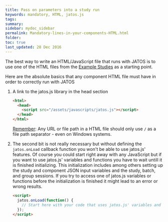 ```yaml
---
title: Pass on parameters into a study run
keywords: mandatory, HTML, jatos.js
tags:
summary:
sidebar: mydoc_sidebar
permalink: Mandatory-lines-in-your-components-HTML.html
folder:
toc: true
last_updated: 28 Dec 2016
---
```


The best way to write an HTML/JavaScript file that runs with JATOS is to use one of the HTML files from the [Example Studies](Example-Studies.html) as a starting point.

Here are the absolute basics that any component HTML file must have in order to correctly run with JATOS

1. A link to the jatos.js library in the head section

   ~~~ html
   <html>
     <head>
       <script src="/assets/javascripts/jatos.js"></script>
     </head>
   </html>   
   ~~~

   [Remember](Troubleshooting.html#a-file-library-image--included-in-the-html-fails-to-load): Any URL or file path in a HTML file should only use `/` as a file path separator - even on Windows systems. 

1. The second bit is not really necessary but without defining the `jatos.onLoad` callback function you won't be able to use jatos.js' features. Of course you could start right away with any JavaScript but if you want to use jatos.js' variables and functions you have to wait untill it is finished initializing. This initialization includes among others setting up the study and component JSON input variables and the study, batch, and group sessions. If you try to access one of jatos.js variables or functions before the initialization is finished it might lead to an error or wrong results.

   ~~~ html
   <script>
     jatos.onLoad(function() {
       // Start here with your code that uses jatos.js' variables and functions
     });
   </script>   
   ~~~



